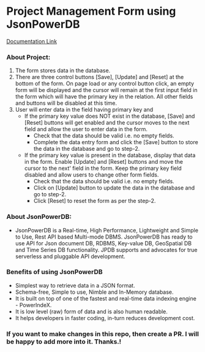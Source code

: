 # Project Management Form using JsonPowerDB

[Documentation Link](https://login2explore.com/jpdb/docs.html)

### About Project:
1. The form stores data in the database.
2. There are three control buttons [Save], [Update] and [Reset] at the bottom of the form. On page load or any control button click, an empty form will be displayed and the cursor will remain at the first input field in the form which will have the primary key in the relation. All other fields and buttons will be disabled at this time.
3. User will enter data in the field having primary key and
    - If the primary key value does NOT exist in the database, [Save] and [Reset] buttons will get enabled and the cursor moves to the next field and allow the user to enter data in the form.
        + Check that the data should be valid i.e. no empty fields.
        + Complete the data entry form and click the [Save] button to store the data in the database and go to step-2.
     - If the primary key value is present in the database, display that data in the form. Enable [Update] and [Reset] buttons and move the cursor to the next' field in the form. Keep the primary key field disabled and allow users to change other form fields.
         + Check that the data should be valid i.e. no empty fields.
         + Click on [Update] button to update the data in the database and go to step-2.
         + Click [Reset] to reset the form as per the step-2.
### About JsonPowerDB:
- JsonPowerDB is a Real-time, High Performance, Lightweight and Simple to Use, Rest API based Multi-mode DBMS. JsonPowerDB has ready to use API for Json document DB, RDBMS, Key-value DB, GeoSpatial DB and Time Series DB functionality. JPDB supports and advocates for true serverless and pluggable API development.
### Benefits of using JsonPowerDB
- Simplest way to retrieve data in a JSON format.
- Schema-free, Simple to use, Nimble and In-Memory database.
- It is built on top of one of the fastest and real-time data indexing engine - PowerIndeX.
- It is low level (raw) form of data and is also human readable.
- It helps developers in faster coding, in-turn reduces development cost.
### If you want to make changes in this repo, then create a PR. I will be happy to add more into it. Thanks.!
